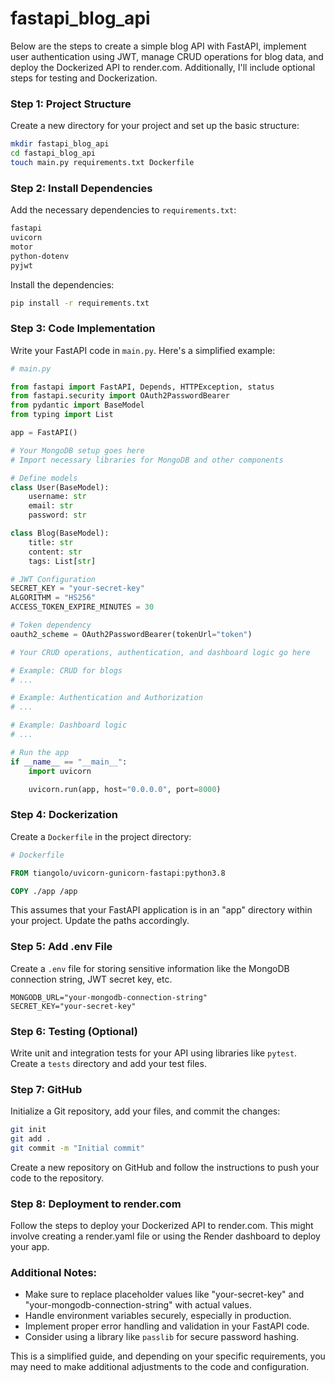# fastapi_blog_api
Below are the steps to create a simple blog API with FastAPI, implement user authentication using JWT, manage CRUD operations for blog data, and deploy the Dockerized API to render.com. Additionally, I'll include optional steps for testing and Dockerization.

### Step 1: Project Structure

Create a new directory for your project and set up the basic structure:

```bash
mkdir fastapi_blog_api
cd fastapi_blog_api
touch main.py requirements.txt Dockerfile
```

### Step 2: Install Dependencies

Add the necessary dependencies to `requirements.txt`:

```txt
fastapi
uvicorn
motor
python-dotenv
pyjwt
```

Install the dependencies:

```bash
pip install -r requirements.txt
```

### Step 3: Code Implementation

Write your FastAPI code in `main.py`. Here's a simplified example:

```python
# main.py

from fastapi import FastAPI, Depends, HTTPException, status
from fastapi.security import OAuth2PasswordBearer
from pydantic import BaseModel
from typing import List

app = FastAPI()

# Your MongoDB setup goes here
# Import necessary libraries for MongoDB and other components

# Define models
class User(BaseModel):
    username: str
    email: str
    password: str

class Blog(BaseModel):
    title: str
    content: str
    tags: List[str]

# JWT Configuration
SECRET_KEY = "your-secret-key"
ALGORITHM = "HS256"
ACCESS_TOKEN_EXPIRE_MINUTES = 30

# Token dependency
oauth2_scheme = OAuth2PasswordBearer(tokenUrl="token")

# Your CRUD operations, authentication, and dashboard logic go here

# Example: CRUD for blogs
# ...

# Example: Authentication and Authorization
# ...

# Example: Dashboard logic
# ...

# Run the app
if __name__ == "__main__":
    import uvicorn

    uvicorn.run(app, host="0.0.0.0", port=8000)
```

### Step 4: Dockerization

Create a `Dockerfile` in the project directory:

```dockerfile
# Dockerfile

FROM tiangolo/uvicorn-gunicorn-fastapi:python3.8

COPY ./app /app
```

This assumes that your FastAPI application is in an "app" directory within your project. Update the paths accordingly.

### Step 5: Add .env File

Create a `.env` file for storing sensitive information like the MongoDB connection string, JWT secret key, etc.

```env
MONGODB_URL="your-mongodb-connection-string"
SECRET_KEY="your-secret-key"
```

### Step 6: Testing (Optional)

Write unit and integration tests for your API using libraries like `pytest`. Create a `tests` directory and add your test files.

### Step 7: GitHub

Initialize a Git repository, add your files, and commit the changes:

```bash
git init
git add .
git commit -m "Initial commit"
```

Create a new repository on GitHub and follow the instructions to push your code to the repository.

### Step 8: Deployment to render.com

Follow the steps to deploy your Dockerized API to render.com. This might involve creating a render.yaml file or using the Render dashboard to deploy your app.

### Additional Notes:

- Make sure to replace placeholder values like "your-secret-key" and "your-mongodb-connection-string" with actual values.
- Handle environment variables securely, especially in production.
- Implement proper error handling and validation in your FastAPI code.
- Consider using a library like `passlib` for secure password hashing.

This is a simplified guide, and depending on your specific requirements, you may need to make additional adjustments to the code and configuration.
